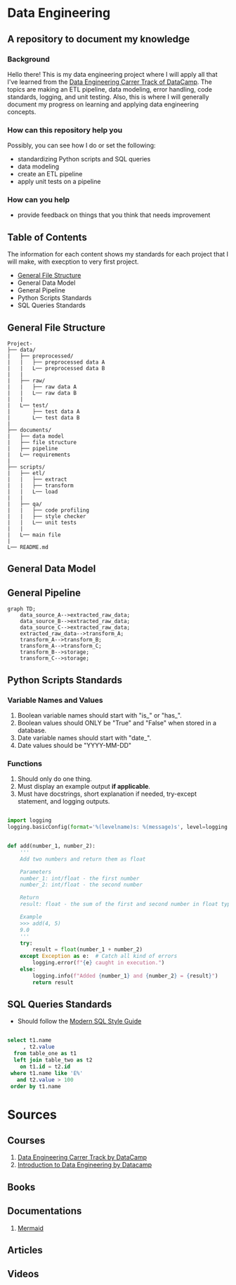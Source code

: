 
# Data Engineering
## A repository to document my knowledge
### Background
Hello there! This is my data engineering project where I will apply all that I've learned from the [Data Engineering Carrer Track of DataCamp](https://app.datacamp.com/learn/career-tracks/data-engineer). The topics are making an ETL pipeline, data modeling, error handling, code standards, logging, and unit testing. Also, this is where I will generally document my progress on learning and applying data engineering concepts.
### How can this repository help you
Possibly, you can see how I do or set the following:
- standardizing Python scripts and SQL queries
- data modeling
- create an ETL pipeline
- apply unit tests on a pipeline
### How can you help
- provide feedback on things that you think that needs improvement
## Table of Contents
The information for each content shows my standards for each project that I will make, with execption to very first project.
- [General File Structure](https://github.com/Dixboi/Data-Engineering?tab=readme-ov-file#general-file-structure)
- General Data Model
- General Pipeline
- Python Scripts Standards
- SQL Queries Standards
## General File Structure
```
Project-
├── data/
|   ├── preprocessed/
|   |   ├── preprocessed data A
|   |   L── preprocessed data B
|   |
|   ├── raw/
|   |   ├── raw data A
|   |   L── raw data B
|   |
|   L── test/
|       ├── test data A
|       L── test data B
|
├── documents/
|   ├── data model
|   ├── file structure
|   ├── pipeline
|   L── requirements
|
├── scripts/
|   ├── etl/
|   |   ├── extract
|   |   ├── transform
|   |   L── load
|   |
|   ├── qa/
|   |   ├── code profiling
|   |   ├── style checker
|   |   L── unit tests
|   |
|   L── main file
|
L── README.md
```
## General Data Model
## General Pipeline
```mermaid
graph TD;
    data_source_A-->extracted_raw_data;
    data_source_B-->extracted_raw_data;
    data_source_C-->extracted_raw_data;
    extracted_raw_data-->transform_A;
    transform_A-->transform_B;
    transform_A-->transform_C;
    transform_B-->storage;
    transform_C-->storage;
```
## Python Scripts Standards
### Variable Names and Values
1. Boolean variable names should start with "is_" or "has_".
2. Boolean values should ONLY be "True" and "False" when stored in a database.
3. Date variable names should start with "date_".
4. Date values should be "YYYY-MM-DD"
### Functions
1. Should only do one thing.
2. Must display an example output **if applicable**.
3. Must have docstrings, short explanation if needed, try-except statement, and logging outputs.
```Python

import logging
logging.basicConfig(format='%(levelname)s: %(message)s', level=logging.DEBUG)


def add(number_1, number_2):
    '''
    Add two numbers and return them as float

    Parameters
    number_1: int/float - the first number
    number_2: int/float - the second number

    Return
    result: float - the sum of the first and second number in float type

    Example
    >>> add(4, 5)
    9.0
    '''
    try:
        result = float(number_1 + number_2)
    except Exception as e:  # Catch all kind of errors
        logging.error(f"{e} caught in execution.")
    else:
        logging.info(f"Added {number_1} and {number_2} = {result}")
        return result

```
## SQL Queries Standards
- Should follow the [Modern SQL Style Guide](https://gist.github.com/mattmc3/38a85e6a4ca1093816c08d4815fbebfb)
```SQL

select t1.name
     , t2.value
  from table_one as t1
  left join table_two as t2
    on t1.id = t2.id
 where t1.name like 'E%'
   and t2.value > 100
 order by t1.name

```
# Sources
## Courses
1. [Data Engineering Carrer Track by DataCamp](https://app.datacamp.com/learn/career-tracks/data-engineer)
2. [Introduction to Data Engineering by Datacamp](https://app.datacamp.com/learn/courses/introduction-to-data-engineering)
## Books
## Documentations
1. [Mermaid](https://mermaid.js.org/intro/)
## Articles
## Videos

